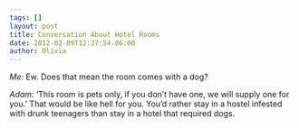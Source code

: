 ```yaml
---
tags: []
layout: post
title: Conversation About Hotel Rooms
date: 2012-02-09T12:37:54-06:00
author: Olivia
---
```


_Me:_ Ew. Does that mean the room comes with a dog?

_Adam:_ ‘This room is pets only, if you don’t have one, we will supply one for you.’ That would be like hell for you. You’d rather stay in a hostel infested with drunk teenagers than stay in a hotel that required dogs.
